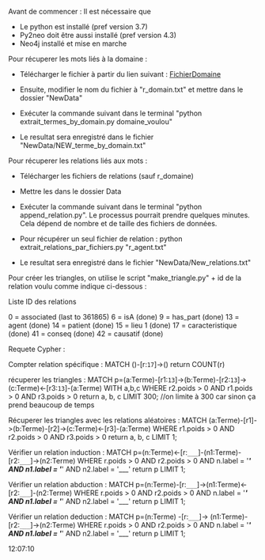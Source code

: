 Avant de commencer : 
Il est nécessaire que 
- Le python est installé (pref version 3.7)
- Py2neo doit être aussi installé (pref version 4.3)
- Neo4j installé et mise en marche


Pour récuperer les mots liés à la domaine : 

- Télécharger le fichier à partir du lien suivant : [FichierDomaine](http://www.jeuxdemots.org/JDM-LEXICALNET-FR/01212020-LEXICALNET-JEUXDEMOTS-R3.txt)

- Ensuite, modifier le nom du fichier à "r_domain.txt" et mettre dans le dossier "NewData"

- Exécuter la commande suivant dans le terminal "python extrait_termes_by_domain.py domaine_voulou" 

- Le resultat sera enregistré dans le fichier "NewData/NEW_terme_by_domain.txt"

Pour récuperer les relations liés aux mots : 

- Télécharger les fichiers de relations (sauf r_domaine)

- Mettre les dans le dossier Data 

- Exécuter la commande suivant dans le terminal "python append_relation.py". Le processus pourrait prendre quelques minutes. Cela dépend de nombre et de taille des fichiers de données. 

- Pour récupérer un seul fichier de relation : python extrait_relations_par_fichiers.py "r_agent.txt" 

- Le resultat sera enregistré dans le fichier "NewData/New_relations.txt"

Pour créer les triangles, on utilise le script "make_triangle.py" + id de la relation voulu comme indique ci-dessous : 

Liste ID des relations 

0 = associated (last to 361865)
6 = isA (done)
9 = has_part (done)
13 = agent (done)
14 = patient (done)
15 = lieu 1 (done)
17 = caracteristique (done)
41 = conseq (done)
42 = causatif (done)

Requete Cypher :

Compter relation spécifique :
MATCH ()-[r:`17`]->() return COUNT(r)

récuperer les triangles :
MATCH p=(a:Terme)-[r1:`13`]->(b:Terme)-[r2:`13`]->(c:Terme)<-[r3:`13`]-(a:Terme) WITH a,b,c WHERE r2.poids > 0 AND r1.poids > 0 AND r3.poids > 0  return a, b, c LIMIT 300;
//on limite à 300 car sinon ça prend beaucoup de temps

Récuperer les triangles avec les relations aléatoires :
MATCH (a:Terme)-[r1]->(b:Terme)-[r2]->(c:Terme)<-[r3]-(a:Terme) WHERE r1.poids > 0 AND r2.poids > 0  AND r3.poids > 0 return a, b, c LIMIT 1;

Vérifier un relation induction : 
MATCH p=(n:Terme)<-[r:`___`]-(n1:Terme)-[r2:`___`]->(n2:Terme) WHERE r.poids > 0 AND r2.poids > 0 AND n.label = '___' AND n1.label = '___' AND n2.label = '___' return p LIMIT 1;

Vérifier un relation abduction : 
MATCH p=(n:Terme)-[r:`___`]->(n1:Terme)<-[r2:`___`]-(n2:Terme) WHERE r.poids > 0 AND r2.poids > 0 AND n.label = '___' AND n1.label = '___' AND n2.label = '___' return p LIMIT 1;

Vérifier un relation deduction : 
MATCH p=(n:Terme) -[r:`___`]-> (n1:Terme)-[r2:`___`]->(n2:Terme) WHERE r.poids > 0 AND r2.poids > 0 AND n.label = '___' AND n1.label = '___' AND n2.label = '___' return p LIMIT 1;

12:07:10 
